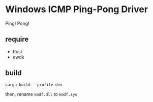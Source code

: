 # Windows ICMP Ping-Pong Driver

Ping! Pong!

## require

* Rust
* ewdk

## build

```
cargo build --profile dev
```

then, rename `kmdf.dll` to `kmdf.sys`
